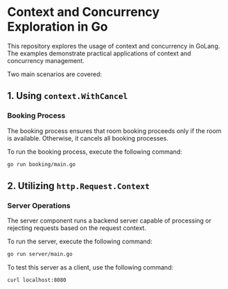 # Context and Concurrency Exploration in Go

This repository explores the usage of context and concurrency in GoLang.
<br>
The examples demonstrate practical applications of context and concurrency management.

Two main scenarios are covered:

## 1. Using `context.WithCancel`

### Booking Process

The booking process ensures that room booking proceeds only if the room is available. Otherwise, it cancels all booking processes.

To run the booking process, execute the following command:

```bash
go run booking/main.go
```

## 2. Utilizing `http.Request.Context`

### Server Operations

The server component runs a backend server capable of processing or rejecting requests based on the request context.

To run the server, execute the following command:

```bash
go run server/main.go
```

To test this server as a client, use the following command:

```bash
curl localhost:8080
```